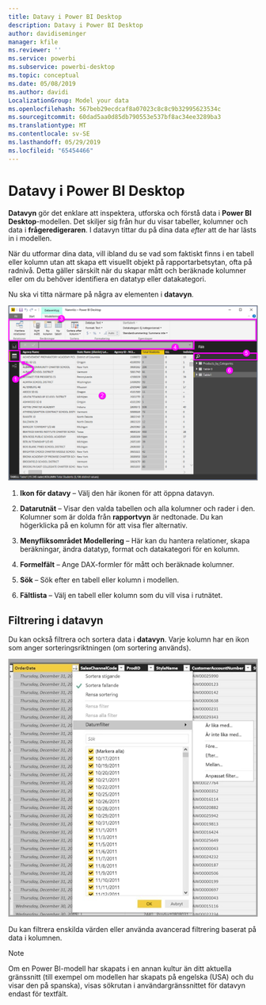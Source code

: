 ```yaml
---
title: Datavy i Power BI Desktop
description: Datavy i Power BI Desktop
author: davidiseminger
manager: kfile
ms.reviewer: ''
ms.service: powerbi
ms.subservice: powerbi-desktop
ms.topic: conceptual
ms.date: 05/08/2019
ms.author: davidi
LocalizationGroup: Model your data
ms.openlocfilehash: 567beb29ecdcaf8a07023c8c8c9b32995623534c
ms.sourcegitcommit: 60dad5aa0d85db790553e537bf8ac34ee3289ba3
ms.translationtype: MT
ms.contentlocale: sv-SE
ms.lasthandoff: 05/29/2019
ms.locfileid: "65454466"
---
```

# <a name="data-view-in-power-bi-desktop"></a>Datavy i Power BI Desktop
**Datavyn** gör det enklare att inspektera, utforska och förstå data i **Power BI Desktop**-modellen. Det skiljer sig från hur du visar tabeller, kolumner och data i **frågeredigeraren**. I datavyn tittar du på dina data *efter* att de har lästs in i modellen.

När du utformar dina data, vill ibland du se vad som faktiskt finns i en tabell eller kolumn utan att skapa ett visuellt objekt på rapportarbetsytan, ofta på radnivå. Detta gäller särskilt när du skapar mått och beräknade kolumner eller om du behöver identifiera en datatyp eller datakategori.

Nu ska vi titta närmare på några av elementen i **datavyn**.

![Datavy i Power BI Desktop](media/desktop-data-view/dataview_fullscreen.png)

1. **Ikon för datavy** – Välj den här ikonen för att öppna datavyn.

2. **Datarutnät** – Visar den valda tabellen och alla kolumner och rader i den. Kolumner som är dolda från **rapportvyn** är nedtonade. Du kan högerklicka på en kolumn för att visa fler alternativ.

3. **Menyfliksområdet Modellering** – Här kan du hantera relationer, skapa beräkningar, ändra datatyp, format och datakategori för en kolumn.

4. **Formelfält** – Ange DAX-formler för mått och beräknade kolumner.

5. **Sök** – Sök efter en tabell eller kolumn i modellen.

6. **Fältlista** – Välj en tabell eller kolumn som du vill visa i rutnätet.

## <a name="filtering-in-data-view"></a>Filtrering i datavyn

Du kan också filtrera och sortera data i **datavyn**. Varje kolumn har en ikon som anger sorteringsriktningen (om sortering används).

![Sortera och filtrera i datavyn i Power BI Desktop](media/desktop-data-view/dataview_sort-and-filter.png)

Du kan filtrera enskilda värden eller använda avancerad filtrering baserat på data i kolumnen. 

> [!NOTE]
> Om en Power BI-modell har skapats i en annan kultur än ditt aktuella gränssnitt (till exempel om modellen har skapats på engelska (USA) och du visar den på spanska), visas sökrutan i användargränssnittet för datavyn endast för textfält.
